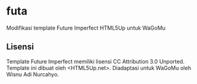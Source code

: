 # futa
Modifikasi template Future Imperfect HTML5Up untuk WaGoMu

## Lisensi
Template Future Imperfect memiliki lisensi CC Attribution 3.0 Unported.
Template ini dibuat oleh <HTML5Up.net>.
Diadaptasi untuk WaGoMu oleh Wisnu Adi Nurcahyo.
